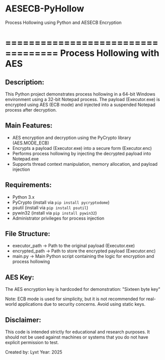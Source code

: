 # AESECB-PyHollow
Process Hollowing using Python and AESECB Encryption

===================================
            Process Hollowing with AES
===================================

Description:
-------------
This Python project demonstrates process hollowing in a 64-bit Windows environment using a 32-bit Notepad process. The payload (Executor.exe) is encrypted using AES (ECB mode) and injected into a suspended Notepad process after decryption.

Main Features:
--------------
- AES encryption and decryption using the PyCrypto library (AES.MODE_ECB)
- Encrypts a payload (Executor.exe) into a secure form (Executor.enc)
- Performs process hollowing by injecting the decrypted payload into Notepad.exe
- Supports thread context manipulation, memory allocation, and payload injection

Requirements:
-------------
- Python 3.x
- PyCrypto (install via `pip install pycryptodome`)
- psutil (install via `pip install psutil`)
- pywin32 (install via `pip install pywin32`)
- Administrator privileges for process injection

File Structure:
---------------
- executor_path                -> Path to the original payload (Executor.exe)
- encrypted_path               -> Path to store the encrypted payload (Executor.enc)
- main.py                      -> Main Python script containing the logic for encryption and process hollowing

AES Key:
--------
The AES encryption key is hardcoded for demonstration:
"Sixteen byte key"

Note: ECB mode is used for simplicity, but it is not recommended for real-world applications due to security concerns. Avoid using static keys.

Disclaimer:
-----------
This code is intended strictly for educational and research purposes. 
It should not be used against machines or systems that you do not have explicit permission to test.

Created by: Lyxt
Year: 2025
